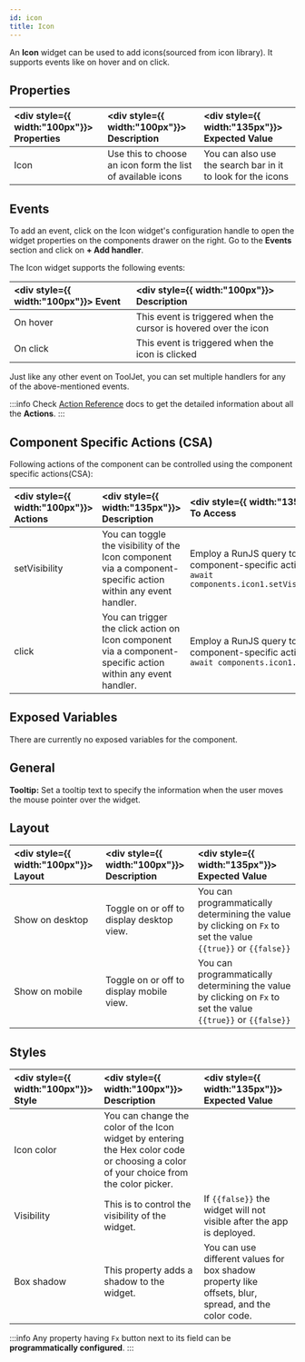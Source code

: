 ```yaml
---
id: icon
title: Icon 
---
```


An **Icon** widget can be used to add icons(sourced from icon library). It supports events like on hover and on click.

<div>

## Properties

|  <div style={{ width:"100px"}}> Properties </div> |  <div style={{ width:"100px"}}> Description </div> |  <div style={{ width:"135px"}}> Expected Value </div> |
|:----------- |:----------- |:-------------- |
| Icon | Use this to choose an icon form the list of available icons | You can also use the search bar in it to look for the icons | 

</div>

<div>

## Events

To add an event, click on the Icon widget's configuration handle to open the widget properties on the components drawer on the right. Go to the **Events** section and click on **+ Add handler**.

The Icon widget supports the following events:

|  <div style={{ width:"100px"}}> Event </div> |  <div style={{ width:"100px"}}> Description </div> |
|:----------- |:----------- |
| On hover      | This event is triggered when the cursor is hovered over the icon|
| On click      | This event is triggered when the icon is clicked |

Just like any other event on ToolJet, you can set multiple handlers for any of the above-mentioned events.

:::info
Check [Action Reference](/docs/category/actions-reference) docs to get the detailed information about all the **Actions**.
:::

</div>

<div>

## Component Specific Actions (CSA)

Following actions of the component can be controlled using the component specific actions(CSA):

| <div style={{ width:"100px"}}> Actions  </div>   | <div style={{ width:"135px"}}> Description </div> | <div style={{ width:"135px"}}> How To Access </div> |
|:----------- |:----------- |:--------- |
| setVisibility | You can toggle the visibility of the Icon component via a component-specific action within any event handler. | Employ a RunJS query to execute component-specific actions such as `await components.icon1.setVisibility(false)` |
| click | You can trigger the click action on Icon component via a component-specific action within any event handler. | Employ a RunJS query to execute component-specific actions such as `await components.icon1.click()` |

</div>

<div>

## Exposed Variables

There are currently no exposed variables for the component.

</div>

<div>

## General

<b>Tooltip:</b> Set a tooltip text to specify the information when the user moves the mouse pointer over the widget.

</div>

<div>

## Layout

| <div style={{ width:"100px"}}> Layout </div> | <div style={{ width:"100px"}}> Description </div> | <div style={{ width:"135px"}}> Expected Value </div> |
|:--------------- |:----------------------------------------- | :------------------------------------------------------------------------------------------------------------- |
| Show on desktop | Toggle on or off to display desktop view. | You can programmatically determining the value by clicking on `Fx` to set the value `{{true}}` or `{{false}}` |
| Show on mobile  | Toggle on or off to display mobile view.  | You can programmatically determining the value by clicking on `Fx` to set the value `{{true}}` or `{{false}}` |

</div>

<div>

## Styles

| <div style={{ width:"100px"}}> Style </div> | <div style={{ width:"100px"}}> Description </div> | <div style={{ width:"135px"}}> Expected Value </div> |
|:----------- |:----------- |:------------- |
| Icon color |  You can change the color of the Icon widget by entering the Hex color code or choosing a color of your choice from the color picker. |
| Visibility | This is to control the visibility of the widget. | If `{{false}}` the widget will not visible after the app is deployed. | It can only have boolean values i.e. either `{{true}}` or `{{false}}`. By default, it's set to `{{true}}`. |
| Box shadow | This property adds a shadow to the widget. | You can use different values for box shadow property like offsets, blur, spread, and the color code. |

:::info
Any property having `Fx` button next to its field can be **programmatically configured**.
:::

</div>